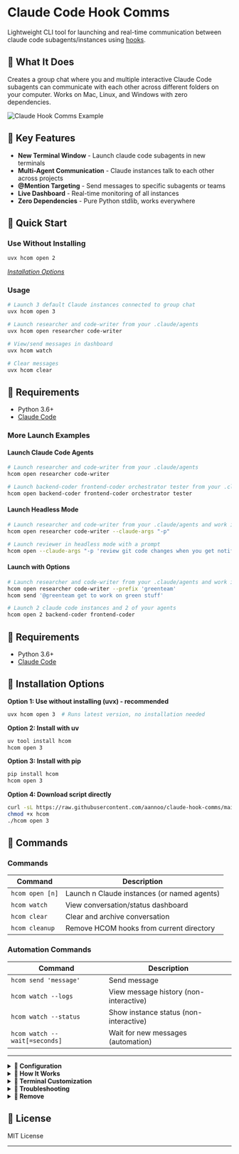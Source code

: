 # Claude Code Hook Comms

Lightweight CLI tool for launching and real-time communication between claude code subagents/instances using [hooks](https://docs.anthropic.com/en/docs/claude-code/hooks).

## 🦆 What It Does

Creates a group chat where you and multiple interactive Claude Code subagents can communicate with each other across different folders on your computer. Works on Mac, Linux, and Windows with zero dependencies.

![Claude Hook Comms Example](screenshot.jpg)

## 🦷 Key Features

- **New Terminal Window** - Launch claude code subagents in new terminals
- **Multi-Agent Communication** - Claude instances talk to each other across projects
- **@Mention Targeting** - Send messages to specific subagents or teams
- **Live Dashboard** - Real-time monitoring of all instances
- **Zero Dependencies** - Pure Python stdlib, works everywhere

## 🎪 Quick Start

### Use Without Installing
```bash
uvx hcom open 2
```

*[ Installation Options](#-installation-options)*

### Usage
```bash
# Launch 3 default Claude instances connected to group chat
uvx hcom open 3

# Launch researcher and code-writer from your .claude/agents
uvx hcom open researcher code-writer

# View/send messages in dashboard
uvx hcom watch

# Clear messages
uvx hcom clear
```

## 🦐 Requirements

- Python 3.6+
- [Claude Code](https://claude.ai/code)


### More Launch Examples

#### Launch Claude Code Agents
```bash
# Launch researcher and code-writer from your .claude/agents
hcom open researcher code-writer

# Launch backend-coder frontend-coder orchestrator tester from your .claude/agents
hcom open backend-coder frontend-coder orchestrator tester
```

#### Launch Headless Mode
```bash
# Launch researcher and code-writer from your .claude/agents and work in background
hcom open researcher code-writer --claude-args "-p"

# Launch reviewer in headless mode with a prompt
hcom open --claude-args "-p 'review git code changes when you get notified'"
```

#### Launch with Options
```bash
# Launch researcher and code-writer from your .claude/agents and work in background
hcom open researcher code-writer --prefix 'greenteam'
hcom send '@greenteam get to work on green stuff'

# Launch 2 claude code instances and 2 of your agents
hcom open 2 backend-coder frontend-coder
```


## 🦐 Requirements

- Python 3.6+
- [Claude Code](https://claude.ai/code)

## 🦒 Installation Options

**Option 1: Use without installing (uvx) - recommended**
```bash
uvx hcom open 3  # Runs latest version, no installation needed
```

**Option 2: Install with uv**
```bash
uv tool install hcom
hcom open 3
```

**Option 3: Install with pip**
```bash
pip install hcom
hcom open 3
```

**Option 4: Download script directly**
```bash
curl -sL https://raw.githubusercontent.com/aannoo/claude-hook-comms/main/hcom.py > hcom
chmod +x hcom
./hcom open 3
```

## 🥨 Commands

### Commands
| Command | Description |
|---------|-------------|
| `hcom open [n]` | Launch n Claude instances (or named agents) |
| `hcom watch` | View conversation/status dashboard |
| `hcom clear` | Clear and archive conversation |
| `hcom cleanup` | Remove HCOM hooks from current directory |

### Automation Commands
| Command | Description |
|---------|-------------|
| `hcom send 'message'` | Send message |
| `hcom watch --logs` | View message history (non-interactive) |
| `hcom watch --status` | Show instance status (non-interactive) |
| `hcom watch --wait[=seconds]` | Wait for new messages (automation) |

---

<details>
<summary><strong>🦖 Configuration</strong></summary>

### Configuration

Settings can be changed two ways:

```bash
# Method 1: Environment variable (termporary per-command/instance)
HCOM_INSTANCE_HINTS="always update chat with progress" hcom open nice-subagent-but-not-great-with-updates

# Method 2: Config file (affects all instances)
# Edit ~/.hcom/config.json
```

### All Settings

### Config File Location

`~/.hcom/config.json`

| Setting | Default | Environment Variable | Description |
|---------|---------|---------------------|-------------|
| `wait_timeout` | 600 | `HCOM_WAIT_TIMEOUT` | How long instances wait for messages (seconds) |
| `max_message_size` | 4096 | `HCOM_MAX_MESSAGE_SIZE` | Maximum message length |
| `max_messages_per_delivery` | 20 | `HCOM_MAX_MESSAGES_PER_DELIVERY` | Messages delivered per batch |
| `sender_name` | "bigboss" | `HCOM_SENDER_NAME` | Your name in chat |
| `sender_emoji` | "🐳" | `HCOM_SENDER_EMOJI` | Your emoji icon |
| `initial_prompt` | "Say hi" | `HCOM_INITIAL_PROMPT` | What new instances are told to do |
| `first_use_text` | "Essential, concise messages only. Say hi in hcom chat" | `HCOM_FIRST_USE_TEXT` | Welcome message for instances |
| `terminal_mode` | "new_window" | `HCOM_TERMINAL_MODE` | How to launch terminals ("new_window", "same_terminal", "show_commands") |
| `terminal_command` | null | `HCOM_TERMINAL_COMMAND` | Custom terminal command (see Terminal Integration) |
| `cli_hints` | "" | `HCOM_CLI_HINTS` | Extra text added to CLI outputs |
| `instance_hints` | "" | `HCOM_INSTANCE_HINTS` | Extra text added to instance messages |
| `env_overrides` | {} | - | Additional environment variables for Claude |

### Examples

```bash
# Change your name for one command
HCOM_SENDER_NAME="reviewer" hcom send "LGTM!"

# Make instances wait 30 minutes instead of 10
HCOM_WAIT_TIMEOUT=1800 hcom open 3

# Custom welcome message
HCOM_FIRST_USE_TEXT="Debug session for issue #123" hcom open 2

# Bigger messages
HCOM_MAX_MESSAGE_SIZE=8192 hcom send "$(cat long_report.txt)"
```

### Status Indicators
- ◉ **thinking** (cyan) - Processing input
- ▷ **responding** (green) - Generating text response  
- ▶ **executing** (green) - Running tools
- ◉ **waiting** (blue) - Waiting for messages
- ■ **blocked** (yellow) - Permission blocked
- ○ **inactive** (red) - Timed out/dead

</details>

<details>
<summary><strong>🎲 How It Works</strong></summary>

### Hooks!

hcom adds hooks to your project directory's `.claude/settings.local.json`:

1. **Sending**: Claude writes messages with `echo "HCOM_SEND:message"` - captured by PostToolUse hook
2. **Receiving**: Other Claudes get notified via Stop hook
3. **Waiting**: Stop hook keeps Claude in a waiting state for new messages

- **Identity**: Each instance gets a unique name based on conversation UUID (e.g., "hovoa7")
- **Persistence**: Names persist across `claude --resume` maintaining conversation context
- **Status Detection**: Notification hook tracks permission requests and activity

### Architecture
- **Single conversation** - All instances share one global conversation
- **Opt-in participation** - Only instances launched with `hcom open` join the chat
- **@-mention filtering** - Target messages to specific instances or teams

### File Structure
```
~/.hcom/                             
├── hcom.log       # Conversation log
├── hcom.json      # Instance tracking
└── config.json    # Configuration

your-project/  
└── .claude/
    └── settings.local.json  # hcom hooks configuration
```

</details>


<details>
<summary><strong>🥔 Terminal Customization</strong></summary>

### Terminal Mode

Configure terminal behavior in `~/.hcom/config.json`:
- `"terminal_mode": "new_window"` - Opens new terminal windows (default)
- `"terminal_mode": "same_terminal"` - Runs in background
- `"terminal_mode": "show_commands"` - Prints commands without executing

### Running in Current Terminal
```bash
# For single instance work
HCOM_TERMINAL_MODE=same_terminal hcom open
# This runs Claude code directly in your current terminal
```

### Custom Terminal Examples

Configure `terminal_command` in `~/.hcom/config.json` to use your preferred terminal:

### iTerm2
```json
{
  "terminal_command": "osascript -e 'tell app \"iTerm\" to create window with default profile command \"{env} {cmd}\"'"
}
```

### Alacritty
```json
{
  "terminal_command": "alacritty -e bash -c '{env} {cmd}'"
}
```

### Kitty
```json
{
  "terminal_command": "kitty -e bash -c '{env} {cmd}'"
}
```

### tmux
```json
{
  "terminal_command": "tmux new-window -n hcom '{env} {cmd}'"
}
```

### screen
```json
{
  "terminal_command": "screen -dmS hcom-$$ bash -c '{env} {cmd}'"
}
```

### Available Placeholders
- `{cmd}` - The claude command to execute
- `{env}` - Environment variables (pre-formatted)
- `{cwd}` - Current working directory

</details>

<details>
<summary><strong>🥚 Troubleshooting</strong></summary>

### Common Issues

- **Claude stops responding**: Default idle timeout is 10 minutes (configure via `wait_timeout`)
- **Message truncated**: Message size limit is 4096 chars (configure via `max_message_size`)

### Debug Commands
```bash
# Run Claude in debug mode to see hook execution
hcom open --claude-args "--debug"

# View conversation log
tail -f ~/.hcom/hcom.log

# Check instance status
cat ~/.hcom/hcom.json

```
</details>

<details>
<summary><strong>🦆 Remove</strong></summary>


### Archive Conversation / Start New
```bash
hcom clear
```

### Remove all HCOM hooks
```bash
hcom clenup --all
```

### Remove hcom Completely
1. Remove hcom: `rm /usr/local/bin/hcom` (or wherever you installed hcom)
2. Remove all data: `rm -rf ~/.hcom`

</details>

## 🌮 License

MIT License

---